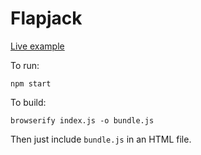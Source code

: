 # Flapjack

[Live example](https://danfinlay.github.io/flapjack/)

To run:

`npm start`

To build:

`browserify index.js -o bundle.js`

Then just include `bundle.js` in an HTML file.

